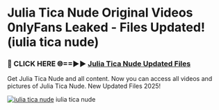 # Julia Tica Nude Original Videos 0nlyFans Leaked - Files Updated! (iulia tica nude)

<h3>🔴 CLICK HERE 🌐==►► <a href="https://tinyurl.com/2p9ay9w9" rel="nofollow">Julia Tica Nude Updated Files</a></h3>

Get Julia Tica Nude and all content. Now you can access all videos and pictures of Julia Tica Nude. New Updated Files 2025!

[![iulia tica nude](https://i.imgur.com/KQgVmj3.gif)](https://tinyurl.com/2p9ay9w9)
iulia tica nude